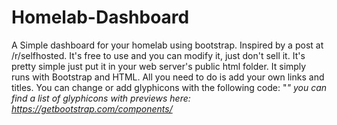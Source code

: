 # Homelab-Dashboard
A Simple dashboard for your homelab using bootstrap. Inspired by a post at /r/selfhosted. It's free to use and you can modify it, just don't sell it.
It's pretty simple just put it in your web server's public html folder. It simply runs with Bootstrap and HTML. All you need to do is add
your own links and titles. You can change or add glyphicons with the following code: "<i class="glyphicon glyphicon-fire">" you can find a list of glyphicons with previews here: https://getbootstrap.com/components/
